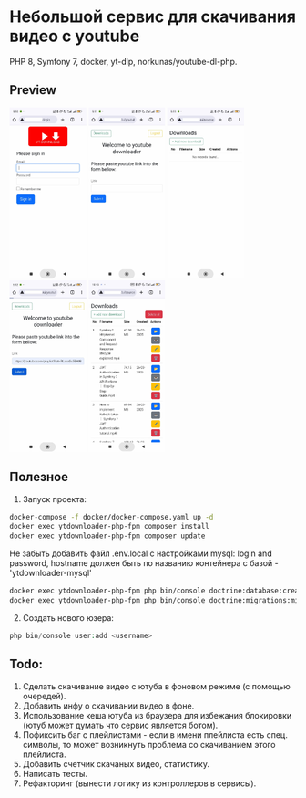 # Небольшой сервис для скачивания видео с youtube

PHP 8, Symfony 7, docker, yt-dlp, norkunas/youtube-dl-php.

## Preview  
<img src="documentation/readmemd-images/1.jpg" alt="Login page" height="300"> <img src="documentation/readmemd-images/2.jpg" alt="Login page" height="300"> <img src="documentation/readmemd-images/3.jpg" alt="Login page" height="300"> <img src="documentation/readmemd-images/4.jpg" alt="Login page" height="300"> <img src="documentation/readmemd-images/5.jpg" alt="Login page" height="300">

## Полезное  
1. Запуск проекта:
``` bash
docker-compose -f docker/docker-compose.yaml up -d
docker exec ytdownloader-php-fpm composer install
docker exec ytdownloader-php-fpm composer update
```
Не забыть добавить файл .env.local с настройками mysql: login and password, hostname должен быть по названию контейнера с базой - 'ytdownloader-mysql'
``` bash
docker exec ytdownloader-php-fpm php bin/console doctrine:database:create
docker exec ytdownloader-php-fpm php bin/console doctrine:migrations:migrate
```
2. Создать нового юзера:
```php
php bin/console user:add <username>
``` 

## Todo:
1. Сделать скачивание видео с ютуба в фоновом режиме (с помощью очередей).
2. Добавить инфу о скачивании видео в фоне.
3. Использование кеша ютуба из браузера для избежания блокировки (ютуб может думать что сервис является ботом).
4. Пофиксить баг с плейлистами - если в имени плейлиста есть спец. символы, то может возникнуть проблема со скачиванием этого плейлиста.
5. Добавить счетчик скачаных видео, статистику.
6. Написать тесты.
7. Рефакторинг (вынести логику из контроллеров в сервисы).
